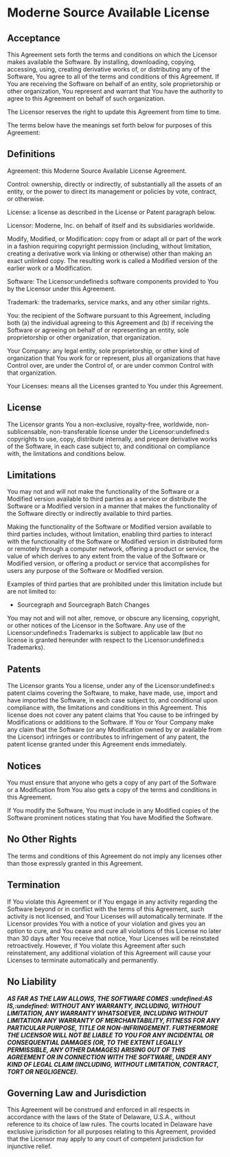 # Moderne Source Available License

## Acceptance

This Agreement sets forth the terms and conditions on which the Licensor makes available the Software. By installing, downloading, copying, accessing, using, creating derivative works of, or distributing any of the Software, You agree to all of the terms and conditions of this Agreement.
If You are receiving the Software on behalf of an entity, sole proprietorship or other organization, You represent and warrant that You have the authority to agree to this Agreement on behalf of such organization.

The Licensor reserves the right to update this Agreement from time to time.

The terms below have the meanings set forth below for purposes of this Agreement:

## Definitions

Agreement: this Moderne Source Available License Agreement.

Control: ownership, directly or indirectly, of substantially all the assets of an entity, or the power to direct its management or policies by vote, contract, or otherwise.

License: a license as described in the License or Patent paragraph below.

Licensor: Moderne, Inc. on behalf of itself and its subsidiaries worldwide.

Modify, Modified, or Modification: copy from or adapt all or part of the work in a fashion requiring copyright permission (including, without limitation, creating a derivative work via linking or otherwise) other than making an exact unlinked copy. The resulting work is called a Modified version of the earlier work or a Modification.

Software: The Licensor:undefined:s software components provided to You by the Licensor under this Agreement.

Trademark:  the trademarks, service marks, and any other similar rights.

You: the recipient of the Software pursuant to this Agreement, including both (a) the individual agreeing to this Agreement and (b) if receiving the Software or agreeing on behalf of or representing an entity, sole proprietorship or other organization, that organization.

Your Company:  any legal entity, sole proprietorship, or other kind of organization that You work for or represent, plus all organizations that have Control over, are under the Control of, or are under common Control with that organization.

Your Licenses: means all the Licenses granted to You under this Agreement.


## License

The Licensor grants You a non-exclusive, royalty-free, worldwide, non-sublicensable, non-transferable license under the Licensor:undefined:s copyrights to use, copy, distribute internally, and prepare derivative works of the Software, in each case subject to, and conditional on compliance with, the limitations and conditions below.

## Limitations

You may not and will not make the functionality of the Software or a Modified version available to third parties as a service or distribute the Software or a Modified version in a manner that makes the functionality of the Software directly or indirectly available to third parties.

Making the functionality of the Software or Modified version available to third parties includes, without limitation, enabling third parties to interact with the functionality of the Software or Modified version in distributed form or remotely through a computer network, offering a product or service, the value of which derives to any extent from the value of the Software or Modified version, or offering a product or service that accomplishes for users any purpose of the Software or Modified version.

Examples of third parties that are prohibited under this limitation include but are not limited to:
  * Sourcegraph and Sourcegraph Batch Changes

You may not and will not alter, remove, or obscure any licensing, copyright, or other notices of the Licensor in the Software. Any use of the Licensor:undefined:s Trademarks is subject to applicable law (but no license is granted hereunder with respect to the Licensor:undefined:s Trademarks).

## Patents

The Licensor grants You a license, under any of the Licensor:undefined:s patent claims covering the Software, to make, have made, use, import and have imported the Software, in each case subject to, and conditional upon compliance with, the limitations and conditions in this Agreement. This license does not cover any patent claims that You cause to be infringed by Modifications or additions to the Software. If You or Your Company make any claim that the Software (or any Modification owned by or available from the Licensor) infringes or contributes to infringement of any patent, the patent license granted under this Agreement ends immediately.

## Notices

You must ensure that anyone who gets a copy of any part of the Software or a Modification from You also gets a copy of the terms and conditions in this Agreement.

If You modify the Software, You must include in any Modified copies of the Software prominent notices stating that You have Modified the Software.

## No Other Rights

The terms and conditions of this Agreement do not imply any licenses other than those expressly granted in this Agreement.

## Termination

If You violate this Agreement or if You engage in any activity regarding the Software beyond or in conflict with the terms of this Agreement, such activity is not licensed, and Your Licenses will automatically terminate. If the Licensor provides You with a notice of your violation and gives you an option to cure, and You cease and cure all violations of this License no later than 30 days after You receive that notice, Your Licenses will be reinstated retroactively. However, if You violate this Agreement after such reinstatement, any additional violation of this Agreement will cause your Licenses to terminate automatically and permanently.

## No Liability

**_AS FAR AS THE LAW ALLOWS, THE SOFTWARE COMES :undefined:AS IS,:undefined: WITHOUT ANY WARRANTY, INCLUDING, WITHOUT LIMITATION, ANY WARRANTY WHATSOEVER, INCLUDING WITHOUT LIMITATION ANY WARRANTY OF MERCHANTABILITY, FITNESS FOR ANY PARTICULAR PURPOSE, TITLE OR NON-INFRINGEMENT. FURTHERMORE THE LICENSOR WILL NOT BE LIABLE TO YOU FOR ANY INCIDENTAL OR CONSEQUENTIAL DAMAGES (OR, TO THE EXTENT LEGALLY PERMISSIBLE, ANY OTHER DAMAGES) ARISING OUT OF THIS AGREEMENT OR IN CONNECTION WITH THE SOFTWARE, UNDER ANY KIND OF LEGAL CLAIM (INCLUDING, WITHOUT LIMITATION, CONTRACT, TORT OR NEGLIGENCE)._**

## Governing Law and Jurisdiction

This Agreement will be construed and enforced in all respects in accordance with the laws of the State of Delaware, U.S.A., without reference to its choice of law rules. The courts located in Delaware have exclusive jurisdiction for all purposes relating to this Agreement, provided that the Licensor may apply to any court of competent jurisdiction for injunctive relief.